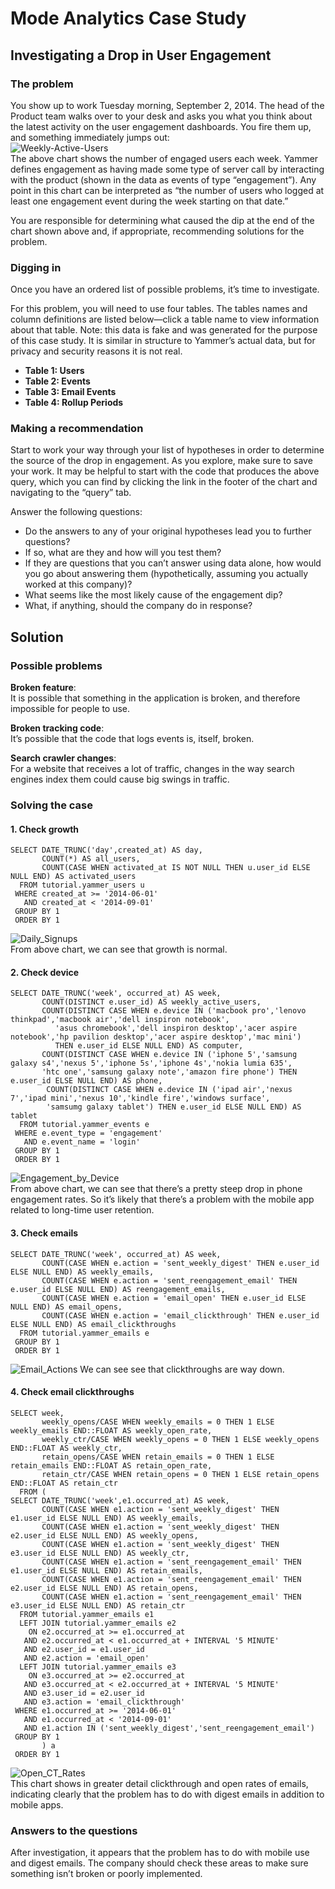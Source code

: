 # Mode Analytics Case Study

## Investigating a Drop in User Engagement

### The problem

You show up to work Tuesday morning, September 2, 2014. The head of the Product team walks over to your desk and asks you what you think about the latest activity on the user engagement dashboards. You fire them up, and something immediately jumps out:  
![Weekly-Active-Users](https://github.com/anxin16/Data-Science-Career-Track/blob/master/Data%20Wrangling/SQL/Figures/Weekly-Active-Users.png)  
The above chart shows the number of engaged users each week. Yammer defines engagement as having made some type of server call by interacting with the product (shown in the data as events of type “engagement”). Any point in this chart can be interpreted as “the number of users who logged at least one engagement event during the week starting on that date.”

You are responsible for determining what caused the dip at the end of the chart shown above and, if appropriate, recommending solutions for the problem.

### Digging in

Once you have an ordered list of possible problems, it’s time to investigate.

For this problem, you will need to use four tables. The tables names and column definitions are listed below—click a table name to view information about that table. Note: this data is fake and was generated for the purpose of this case study. It is similar in structure to Yammer’s actual data, but for privacy and security reasons it is not real.

* __Table 1: Users__
* __Table 2: Events__
* __Table 3: Email Events__
* __Table 4: Rollup Periods__

### Making a recommendation

Start to work your way through your list of hypotheses in order to determine the source of the drop in engagement. As you explore, make sure to save your work. It may be helpful to start with the code that produces the above query, which you can find by clicking the link in the footer of the chart and navigating to the “query” tab.

Answer the following questions:

* Do the answers to any of your original hypotheses lead you to further questions?
* If so, what are they and how will you test them?
* If they are questions that you can’t answer using data alone, how would you go about answering them (hypothetically, assuming you actually worked at this company)?
* What seems like the most likely cause of the engagement dip?
* What, if anything, should the company do in response?

## Solution

### Possible problems

**Broken feature**:   
It is possible that something in the application is broken, and therefore impossible for people to use. 

**Broken tracking code**:   
It’s possible that the code that logs events is, itself, broken. 

**Search crawler changes**:   
For a website that receives a lot of traffic, changes in the way search engines index them could cause big swings in traffic.

### Solving the case
#### 1. Check growth
```
SELECT DATE_TRUNC('day',created_at) AS day,
       COUNT(*) AS all_users,
       COUNT(CASE WHEN activated_at IS NOT NULL THEN u.user_id ELSE NULL END) AS activated_users
  FROM tutorial.yammer_users u
 WHERE created_at >= '2014-06-01'
   AND created_at < '2014-09-01'
 GROUP BY 1
 ORDER BY 1
```
![Daily_Signups](https://github.com/anxin16/Data-Science-Career-Track/blob/master/Data%20Wrangling/SQL/Figures/Daily_Signups.png)  
From above chart, we can see that growth is normal. 

#### 2. Check device 
```
SELECT DATE_TRUNC('week', occurred_at) AS week,
       COUNT(DISTINCT e.user_id) AS weekly_active_users,
       COUNT(DISTINCT CASE WHEN e.device IN ('macbook pro','lenovo thinkpad','macbook air','dell inspiron notebook',
          'asus chromebook','dell inspiron desktop','acer aspire notebook','hp pavilion desktop','acer aspire desktop','mac mini')
          THEN e.user_id ELSE NULL END) AS computer,
       COUNT(DISTINCT CASE WHEN e.device IN ('iphone 5','samsung galaxy s4','nexus 5','iphone 5s','iphone 4s','nokia lumia 635',
       'htc one','samsung galaxy note','amazon fire phone') THEN e.user_id ELSE NULL END) AS phone,
        COUNT(DISTINCT CASE WHEN e.device IN ('ipad air','nexus 7','ipad mini','nexus 10','kindle fire','windows surface',
        'samsumg galaxy tablet') THEN e.user_id ELSE NULL END) AS tablet
  FROM tutorial.yammer_events e
 WHERE e.event_type = 'engagement'
   AND e.event_name = 'login'
 GROUP BY 1
 ORDER BY 1
```
![Engagement_by_Device](https://github.com/anxin16/Data-Science-Career-Track/blob/master/Data%20Wrangling/SQL/Figures/Weekly_Engagement_by_Device.png)  
From above chart, we can see that there’s a pretty steep drop in phone engagement rates. So it’s likely that there’s a problem with the mobile app related to long-time user retention. 

#### 3. Check emails
```
SELECT DATE_TRUNC('week', occurred_at) AS week,
       COUNT(CASE WHEN e.action = 'sent_weekly_digest' THEN e.user_id ELSE NULL END) AS weekly_emails,
       COUNT(CASE WHEN e.action = 'sent_reengagement_email' THEN e.user_id ELSE NULL END) AS reengagement_emails,
       COUNT(CASE WHEN e.action = 'email_open' THEN e.user_id ELSE NULL END) AS email_opens,
       COUNT(CASE WHEN e.action = 'email_clickthrough' THEN e.user_id ELSE NULL END) AS email_clickthroughs
  FROM tutorial.yammer_emails e
 GROUP BY 1
 ORDER BY 1
 ```
 ![Email_Actions](https://github.com/anxin16/Data-Science-Career-Track/blob/master/Data%20Wrangling/SQL/Figures/Email_Actions.png) 
We can see see that clickthroughs are way down. 
 
#### 4. Check email clickthroughs
```
SELECT week,
       weekly_opens/CASE WHEN weekly_emails = 0 THEN 1 ELSE weekly_emails END::FLOAT AS weekly_open_rate,
       weekly_ctr/CASE WHEN weekly_opens = 0 THEN 1 ELSE weekly_opens END::FLOAT AS weekly_ctr,
       retain_opens/CASE WHEN retain_emails = 0 THEN 1 ELSE retain_emails END::FLOAT AS retain_open_rate,
       retain_ctr/CASE WHEN retain_opens = 0 THEN 1 ELSE retain_opens END::FLOAT AS retain_ctr
  FROM (
SELECT DATE_TRUNC('week',e1.occurred_at) AS week,
       COUNT(CASE WHEN e1.action = 'sent_weekly_digest' THEN e1.user_id ELSE NULL END) AS weekly_emails,
       COUNT(CASE WHEN e1.action = 'sent_weekly_digest' THEN e2.user_id ELSE NULL END) AS weekly_opens,
       COUNT(CASE WHEN e1.action = 'sent_weekly_digest' THEN e3.user_id ELSE NULL END) AS weekly_ctr,
       COUNT(CASE WHEN e1.action = 'sent_reengagement_email' THEN e1.user_id ELSE NULL END) AS retain_emails,
       COUNT(CASE WHEN e1.action = 'sent_reengagement_email' THEN e2.user_id ELSE NULL END) AS retain_opens,
       COUNT(CASE WHEN e1.action = 'sent_reengagement_email' THEN e3.user_id ELSE NULL END) AS retain_ctr
  FROM tutorial.yammer_emails e1
  LEFT JOIN tutorial.yammer_emails e2
    ON e2.occurred_at >= e1.occurred_at
   AND e2.occurred_at < e1.occurred_at + INTERVAL '5 MINUTE'
   AND e2.user_id = e1.user_id
   AND e2.action = 'email_open'
  LEFT JOIN tutorial.yammer_emails e3
    ON e3.occurred_at >= e2.occurred_at
   AND e3.occurred_at < e2.occurred_at + INTERVAL '5 MINUTE'
   AND e3.user_id = e2.user_id
   AND e3.action = 'email_clickthrough'
 WHERE e1.occurred_at >= '2014-06-01'
   AND e1.occurred_at < '2014-09-01'
   AND e1.action IN ('sent_weekly_digest','sent_reengagement_email')
 GROUP BY 1
       ) a
 ORDER BY 1
```
![Open_CT_Rates](https://github.com/anxin16/Data-Science-Career-Track/blob/master/Data%20Wrangling/SQL/Figures/Open_CT_Rates.png)  
This chart shows in greater detail clickthrough and open rates of emails, indicating clearly that the problem has to do with digest emails in addition to mobile apps.

### Answers to the questions
After investigation, it appears that the problem has to do with mobile use and digest emails. The company should check these areas to make sure something isn’t broken or poorly implemented. 



